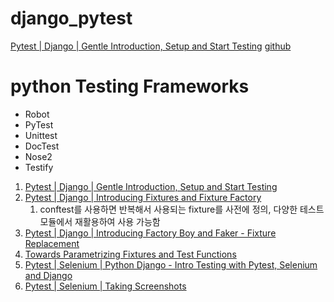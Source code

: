 # django_pytest
[Pytest | Django | Gentle Introduction, Setup and Start Testing](https://www.youtube.com/watch?v=LYX6nlECcro&t=5s)
[github](https://github.com/veryacademy/pytest-mastery-with-django)

# python Testing Frameworks
- Robot
- PyTest
- Unittest
- DocTest
- Nose2
- Testify


1. [Pytest | Django | Gentle Introduction, Setup and Start Testing](https://www.youtube.com/watch?v=LYX6nlECcro&list=PLOLrQ9Pn6caw3ilqDR8_qezp76QuEOlHY&index=6&t=10s)
2. [Pytest | Django | Introducing Fixtures and Fixture Factory](https://www.youtube.com/watch?v=s8iPADSichU&list=PLOLrQ9Pn6caw3ilqDR8_qezp76QuEOlHY&index=3)
   1. conftest를 사용하면 반복해서 사용되는 fixture를 사전에 정의, 다양한 테스트 모듈에서 재활용하여 사용 가능함
3. [Pytest | Django | Introducing Factory Boy and Faker - Fixture Replacement](https://www.youtube.com/watch?v=qrvqNdCDKjM&list=PLOLrQ9Pn6caw3ilqDR8_qezp76QuEOlHY&index=4)
4. [Towards Parametrizing Fixtures and Test Functions](https://www.youtube.com/watch?v=APhI43fyRHI&list=PLOLrQ9Pn6caw3ilqDR8_qezp76QuEOlHY&index=5)
5. [Pytest | Selenium | Python Django - Intro Testing with Pytest, Selenium and Django](https://www.youtube.com/watch?v=o_rubsSu-Ds&list=PLOLrQ9Pn6caw3ilqDR8_qezp76QuEOlHY&index=6)
6. [Pytest | Selenium | Taking Screenshots](https://www.youtube.com/watch?v=SWBytYYVINE&list=PLOLrQ9Pn6caw3ilqDR8_qezp76QuEOlHY&index=7)
